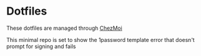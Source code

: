 # Dotfiles

These dotfiles are managed through [ChezMoi](https://chezmoi.io)

This minimal repo is set to show the 1password template error that doesn't prompt for signing and fails